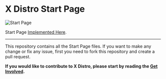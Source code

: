 # X Distro Start Page

![Start Page](http://xdistro.xyz/wp-content/uploads/2015/08/Start-Page.png)

Start Page [Implemented Here](http://start.xdistro.xyz/).

------

This repository contains all the Start Page files. If you want to make any change or fix any issue, first you need to fork this repository and create a pull request.

**If you would like to contribute to X Distro, please start by reading the [Get Involved](http://xdistro.xyz/get-involved/).**
